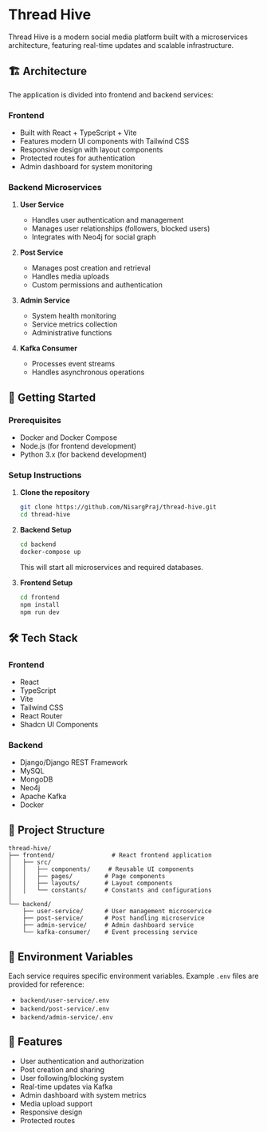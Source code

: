 # Thread Hive

Thread Hive is a modern social media platform built with a microservices architecture, featuring real-time updates and scalable infrastructure.

## 🏗️ Architecture

The application is divided into frontend and backend services:

### Frontend

- Built with React + TypeScript + Vite
- Features modern UI components with Tailwind CSS
- Responsive design with layout components
- Protected routes for authentication
- Admin dashboard for system monitoring

### Backend Microservices

1. **User Service**

   - Handles user authentication and management
   - Manages user relationships (followers, blocked users)
   - Integrates with Neo4j for social graph

2. **Post Service**

   - Manages post creation and retrieval
   - Handles media uploads
   - Custom permissions and authentication

3. **Admin Service**

   - System health monitoring
   - Service metrics collection
   - Administrative functions

4. **Kafka Consumer**
   - Processes event streams
   - Handles asynchronous operations

## 🚀 Getting Started

### Prerequisites

- Docker and Docker Compose
- Node.js (for frontend development)
- Python 3.x (for backend development)

### Setup Instructions

1. **Clone the repository**

   ```bash
   git clone https://github.com/NisargPraj/thread-hive.git
   cd thread-hive
   ```

2. **Backend Setup**

   ```bash
   cd backend
   docker-compose up
   ```

   This will start all microservices and required databases.

3. **Frontend Setup**
   ```bash
   cd frontend
   npm install
   npm run dev
   ```

## 🛠️ Tech Stack

### Frontend

- React
- TypeScript
- Vite
- Tailwind CSS
- React Router
- Shadcn UI Components

### Backend

- Django/Django REST Framework
- MySQL
- MongoDB
- Neo4j
- Apache Kafka
- Docker

## 📁 Project Structure

```
thread-hive/
├── frontend/                # React frontend application
│   ├── src/
│   │   ├── components/     # Reusable UI components
│   │   ├── pages/         # Page components
│   │   ├── layouts/       # Layout components
│   │   └── constants/     # Constants and configurations
│
└── backend/
    ├── user-service/      # User management microservice
    ├── post-service/      # Post handling microservice
    ├── admin-service/     # Admin dashboard service
    └── kafka-consumer/    # Event processing service
```

## 🔐 Environment Variables

Each service requires specific environment variables. Example `.env` files are provided for reference:

- `backend/user-service/.env`
- `backend/post-service/.env`
- `backend/admin-service/.env`

## 🌟 Features

- User authentication and authorization
- Post creation and sharing
- User following/blocking system
- Real-time updates via Kafka
- Admin dashboard with system metrics
- Media upload support
- Responsive design
- Protected routes
